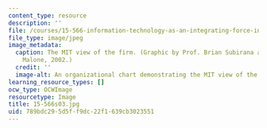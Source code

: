 ```yaml
---
content_type: resource
description: ''
file: /courses/15-566-information-technology-as-an-integrating-force-in-manufacturing-spring-2003/789bdc295d5ff9dc22f1639cb3023551_15-566s03.jpg
file_type: image/jpeg
image_metadata:
  caption: The MIT view of the firm. (Graphic by Prof. Brian Subirana and Prof. Thomas
    Malone, 2002.)
  credit: ''
  image-alt: An organizational chart demonstrating the MIT view of the firm.
learning_resource_types: []
ocw_type: OCWImage
resourcetype: Image
title: 15-566s03.jpg
uid: 789bdc29-5d5f-f9dc-22f1-639cb3023551
---
```

